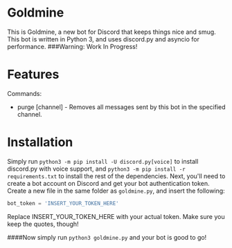 # Goldmine
This is Goldmine, a new bot for Discord that keeps things nice and smug.
This bot is written in Python 3, and uses discord.py and asyncio for performance.
###Warning: Work In Progress!

# Features
Commands: 
 - purge [channel] - Removes all messages sent by this bot in the specified channel.

# Installation
Simply run `python3 -m pip install -U discord.py[voice]` to install discord.py with voice support, and `python3 -m pip install -r requirements.txt` to install the rest of the dependencies.
Next, you'll need to create a bot account on Discord and get your bot authentication token. Create a new file in the same folder as `goldmine.py`, and insert the following:
```python
bot_token = 'INSERT_YOUR_TOKEN_HERE'
```
Replace INSERT_YOUR_TOKEN_HERE with your actual token. Make sure you keep the quotes, though!

####Now simply run `python3 goldmine.py` and your bot is good to go!
